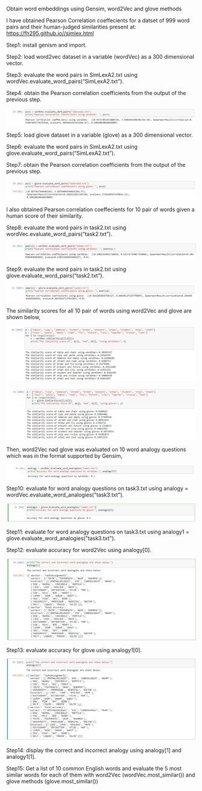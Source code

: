 Obtain word embeddings using Gensim, word2Vec and glove methods

I have obtained Pearson Correlation coeffecients for a datset of 999 word pairs and their human-judged similarities present at: https://fh295.github.io//simlex.html

Step1: install genism and import.

Step2: load word2vec dataset in a variable (wordVec) as a 300 dimensional vector.

Step3: evaluate the word pairs in SimLexA2.txt using wordVec.evaluate_word_pairs(“SimLexA2.txt”). 

Step4: obtain the Pearson correlation coefficients from the output of the previous step.

![3](https://github.com/HaribharathMahalingam/word-embeddings-using-word2vec-and-glove/blob/main/3.PNG)

Step5: load glove dataset in a variable (glove) as a 300 dimensional vector.

Step6: evaluate the word pairs in SimLexA2.txt using glove.evaluate_word_pairs(“SimLexA2.txt”). 

Step7: obtain the Pearson correlation coefficients from the output of the previous step. 

![4](https://github.com/HaribharathMahalingam/word-embeddings-using-word2vec-and-glove/blob/main/4.PNG)

I also obtained Pearson correlation coeffecients for 10 pair of words given a human score of their similarity.

Step8: evaluate the word pairs in task2.txt using wordVec.evaluate_word_pairs(“task2.txt”).

![1](https://github.com/HaribharathMahalingam/word-embeddings-using-word2vec-and-glove/blob/main/1.PNG)

Step9: evaluate the word pairs in task2.txt using glove.evaluate_word_pairs(“task2.txt”).

![2](https://github.com/HaribharathMahalingam/word-embeddings-using-word2vec-and-glove/blob/main/2.PNG)

The similarity scores for all 10 pair of words using word2Vec and glove are shown below,

![5](https://github.com/HaribharathMahalingam/word-embeddings-using-word2vec-and-glove/blob/main/5.PNG)

![6](https://github.com/HaribharathMahalingam/word-embeddings-using-word2vec-and-glove/blob/main/6.PNG)

Then, word2Vec nad glove was evaluated on 10 word analogy questions which was in the format supported by Gensim,

![7](https://github.com/HaribharathMahalingam/word-embeddings-using-word2vec-and-glove/blob/main/7.PNG)

Step10: evaluate for word analogy questions on task3.txt using analogy = wordVec.evaluate_word_analogies("task3.txt").

![9](https://github.com/HaribharathMahalingam/word-embeddings-using-word2vec-and-glove/blob/main/9.PNG)

Step11: evaluate for word analogy questions on task3.txt using analogy1 = glove.evaluate_word_analogies("task3.txt").

Step12: evaluate accuracy for word2Vec using analogy[0].

![8](https://github.com/HaribharathMahalingam/word-embeddings-using-word2vec-and-glove/blob/main/8.PNG)

Step13: evaluate accuracy for glove using analogy1[0].

![10](https://github.com/HaribharathMahalingam/word-embeddings-using-word2vec-and-glove/blob/main/10.PNG)

Step14: display the correct and incorrect analogy using analogy[1] and analogy1[1].

Step15: Get a list of 10 common English words and evaluate the 5 most similar words for each of them with word2Vec (wordVec.most_similar()) and glove methods (glove.most_similar())




